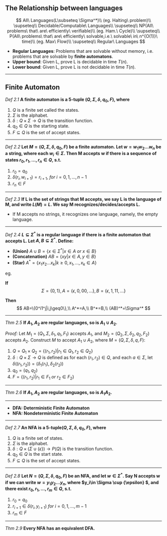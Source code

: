 ## The Relationship between languages

$$
All\ Languages(L\subseteq \Sigma^*)\\
(eg. Halting\ problem)\\
\supseteq\\
Decidable/Computable\ Languages\\
\supseteq\\
NP(All\ problems\ that\ are\ efficiently\ verifiable)\\
(eg. Ham.\ Cycle)\\
\supseteq\\
P(All\ problems\ that\ are\ efficiently\ solvable,i.e.\ solvable\ in\ n^{O(1)}\ time)\\
(eg. Max\ Flow)\\
\supseteq\\
Regular\ Languages
$$

- **Regular Languages**: Problems that are solvable without memory, i.e. problems that are solvable by **finite automatons**.
- **Upper bound**: Given L, prove L is decidable in time $T(n)$.
- **Lower bound**: Given L, prove L is not decidable in time $T(n)$.

***

## Finite Automaton

*Def 2.1* **A finite automaton is a 5-tuple $(Q,\Sigma,\delta,q_0,F)$, where**

1. $Q$ is a finite set called the states.
2. $\Sigma$ is the alphabet.
3. $\delta:Q\times \Sigma \rightarrow Q$ is the transition function.
4. $q_0\in Q$ is the starting state.
5. $F\subseteq Q$​ is the set of accept states.

***

*Def 2.2* **Let $M=(Q,\Sigma,\delta,q_0,F)$ be a finite automaton. Let $w=w_1w_2...w_n$ be a string, where each $w_i\in \Sigma$. Then M accepts w if there is a sequence of states $r_0,r_1,...,r_n\in Q$, s.t.**

1. $r_0=q_0$
2. $\delta(r_i,w_{i+1})=r_{i+1},\ for\ i=0,1,...,n-1$
3. $r_n\in F$​

***

*Def 2.3* **If L is the set of strings that M accepts, we say L is the language of M, and write $L(M)=L$. We say M recognizes/decides/accepts L.**

- If M accepts no strings, it recognizes one language, namely, the empty language.

***

*Def 2.4* **$L\subseteq \Sigma^*$ is a regular language if there is a finite automaton that accepts L. Let $A,B\subseteq \Sigma^*$​. Define:**

- **(Union)** $A\cup B=\{x\in \Sigma^*|x\in A\ or\ x\in B\}$
- **(Concatenation)** $AB=\{xy|x\in A,y\in B\}$
- **(Star)** $A^*=\{x_1x_2...x_k|k\geq0,x_1,...,x_k\in A\}$

eg. 

**If**
$$
\Sigma=\{0,1\},A=\{\epsilon,0,00,...\},B=\{\epsilon,1,11,...\}
$$


**Then**
$$
AB=\{0^i1^j|i,j\geq0\},\\
A^*=A,\\
B^*=B,\\
(AB)^*=\Sigma^*
$$
***

*Thm 2.5* **If $A_1, A_2$ are regular languages, so is $A_1\cup A_2$.**

*Proof:* Let $M_1=(Q_1,\Sigma,\delta_1,q_1,F_1)$ accepts $A_1$, and $M_2=(Q_2,\Sigma,\delta_2,q_2,F_2)$ accepts $A_2$. Construct $M$ to accept $A_1\cup A_2$, where $M=(Q,\Sigma,\delta,q,F)$:

1. $Q=Q_1\times Q_2=\{(r_1,r_2)|r_1\in Q_1,r_2\in Q_2\}$
2. $\delta:Q\times \Sigma \rightarrow Q$ is defined as for each $(r_1,r_2)\in Q$, and each $a\in \Sigma$, let $\delta((r_1,r_2))=(\delta_1(r_1),\delta_2(r_2))$
3. $q_0=(q_1,q_2)$
4. $F=\{(r_1,r_2)|r_1\in F_1 \ or\ r_2\in F_2\}$​

***

*Thm 2.6* **If $A_1,A_2$ are regular languages, so is $A_1A_2$​.**

***

- **DFA: Deterministic Finite Automaton**
- **NFA: Nondeterministic Finite Automaton**

***

*Def 2.7* **An NFA is a 5-tuple$(Q,\Sigma,\delta,q_0,F)$, where**

1. $Q$ is a finite set of states.
2. $\Sigma$ is the alphabet.
3. $\delta:Q\times(\Sigma \cup \{\epsilon\})\rightarrow P(Q)$ is the transition function.
4. $q_0\in Q$ is the start state.
5. $F\subseteq Q$​ is the set of accept states.

***

*Def 2.8* **Let $N=(Q,\Sigma,\delta,q_0,F)$ be an NFA, and let $w\in \Sigma^*$. Say N accepts w if we can write $w=y_1y_2...y_n$, where $y_i\in \Sigma \cup \{\epsilon\} $, and there exist $r_0,r_1,...,r_m\in Q$, s.t.**

1. $r_0=q_0$
2. $r_{i+1}\in \delta(r_i,y_{i+1})\ for\ i=0,1,...,m-1$
3. $r_m\in F$​

***

*Thm 2.9* **Every NFA has an equivalent DFA.**

